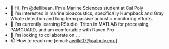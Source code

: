 - 👋 Hi, I’m @dellibean, I'm a Marine Sciences student at Cal Poly  
- 👀 I’m interested in marine bioacoustics, specifically Humpback and Gray Whale detection and long term passive acoustic monitoring efforts.
- 🌱 I’m currently learning RStudio, Triton in MATLAB for processing, PAMGUARD, and am comfortable with Raven Pro 
- 💞️ I’m looking to collaborate on ...
- 📫 How to reach me [email: awilki07@calpoly.edu]

<!---
dellibean/dellibean is a ✨ special ✨ repository because its `README.md` (this file) appears on your GitHub profile.
You can click the Preview link to take a look at your changes.
--->
